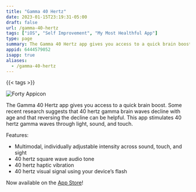 ```yaml
---
title: "Gamma 40 Hertz"
date: 2023-01-15T23:19:31-05:00
draft: false
url: /gamma-40-hertz
tags: ["iOS", "Self Improvement", "My Most Healthful App"]
type: page
summary: The Gamma 40 Hertz app gives you access to a quick brain boost. Some recent research suggests that 40 hertz gamma brain waves decline with age and that reversing the decline can be helpful. This app stimulates 40 hertz gamma waves through light, sound, and touch…
appid: 6444579052
isapp: true
aliases:
  - /gamma-40-hertz
---
```


{{< tags >}}

![Forty Appicon](/images/forty-app-icon.png)

The Gamma 40 Hertz app gives you access to a quick brain boost. Some recent research suggests that 40 hertz gamma brain waves decline with age and that reversing the decline can be helpful. This app stimulates 40 hertz gamma waves through light, sound, and touch.

Features:

- Multimodal, individually adjustable intensity across sound, touch, and sight
- 40 hertz square wave audio tone
- 40 hertz haptic vibration
- 40 hertz visual signal using your device’s flash

Now available on the [App Store](https://apps.apple.com/us/app/gamma-40-hertz/id6444579052)!
